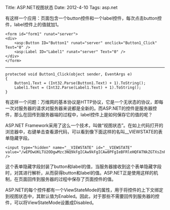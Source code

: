 Title: ASP.NET视图状态
Date: 2012-4-10
Tags: asp.net

有这样一个应用：页面包含一个button控件和一个label控件，每次点击button控件，label控件上的值就加1。

    <form id="form1" runat="server">
    <div>
    	<asp:Button ID="Button1" runat="server" onclick="Button1_Click" Text="0" />
    	<asp:Label ID="Label1" runat="server" Text="0" />
    </div>
    </form>
***
    protected void Button1_Click(object sender, EventArgs e)
    {
        Button1.Text = (Int32.Parse(Button1.Text) + 1).ToString();
        Label1.Text = (Int32.Parse(Label1.Text) + 1).ToString();
    }

有这样一个问题：万维网的基本协议是HTTP协议，它是一个无状态的协议，即每一次对服务器的请求对服务器来说都是全新的。而ASP.NET的控件是服务器控件，那么在回传到服务器端的过程中，label控件上是如何保存它的值的呢？

ASP.NET Framework采用了这么一个技术，叫做“视图状态”。在如上代码打开的浏览器中，右键单击查看源代码，可以看到像下面这样的名叫__VIEWSTATE的表单隐藏字段。

    <input type="hidden" name="__VIEWSTATE" id="__VIEWSTATE" value="/wEPDwUKLTU2ODgwMzc3NQ9kFgICAw9kFgICAw8PFgIeBFRleHQFATNkZGTXsZnPzguQbZ5UF8MGMgaHGhlNKbIlcp35mB+EX8GKXg==" />

这个表单隐藏字段封装了button和label的值，当服务器接收到这个表单隐藏字段时，对其进行解析，从而获得button和label的值。ASP.NET正是使用这样的机制，在页面回传到服务器的过程中保存了页面控件的值。

ASP.NET的每个控件都有一个ViewStateMode的属性，用于将控件的上下文绑定到视图状态中，其默认值为Enabled。因此，对于那些不需要回传到服务器的控件，可以将ViewStateMode设置成Disabled。
